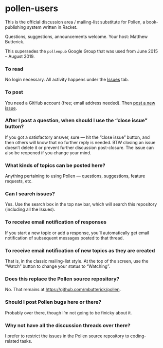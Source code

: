 # pollen-users

This is the official discussion area / mailing-list substitute for Pollen, a book-publishing system written in Racket. 

Questions, suggestions, announcements welcome. Your host: Matthew Butterick.

This supersedes the `pollenpub` Google Group that was used from June 2015 – August 2019.

### To read

No login necessary. All activity happens under the [Issues](https://github.com/mbutterick/pollen-users/issues) tab.

### To post

You need a GitHub account (free; email address needed). Then [post a new issue](https://github.com/mbutterick/pollen-users/issues/new).


### After I post a question, when should I use the “close issue” button?

If you got a satisfactory answer, sure — hit the “close issue” button, and then others will know that no further reply is needed. BTW closing an issue doesn’t delete it or prevent further discussion post-closure. The issue can also be reopened if you change your mind.


### What kinds of topics can be posted here?

Anything pertaining to using Pollen — questions, suggestions, feature requests, etc.


### Can I search issues?

Yes. Use the search box in the top nav bar, which will search this repository (including all the Issues).


### To receive email notification of responses

If you start a new topic or add a response, you’ll automatically get email notification of subsequent messages posted to that thread.

### To receive email notification of new topics as they are created

That is, in the classic mailing-list style. At the top of the screen, use the “Watch” button to change your status to “Watching”.


### Does this replace the Pollen source repository?

No. That remains at https://github.com/mbutterick/pollen.


### Should I post Pollen bugs here or there?

Probably over there, though I’m not going to be finicky about it.


### Why not have all the discussion threads over there?

I prefer to restrict the issues in the Pollen source repository to coding-related tasks.

